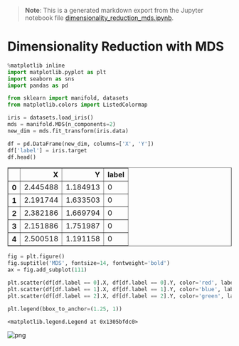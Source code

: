 >**Note**: This is a generated markdown export from the Jupyter notebook file [dimensionality_reduction_mds.ipynb](dimensionality_reduction_mds.ipynb).

# Dimensionality Reduction with MDS


```python
%matplotlib inline
import matplotlib.pyplot as plt
import seaborn as sns
import pandas as pd

from sklearn import manifold, datasets
from matplotlib.colors import ListedColormap


```


```python
iris = datasets.load_iris()
mds = manifold.MDS(n_components=2)
new_dim = mds.fit_transform(iris.data)
```


```python
df = pd.DataFrame(new_dim, columns=['X', 'Y'])
df['label'] = iris.target
df.head()
```




<div>
<style scoped>
    .dataframe tbody tr th:only-of-type {
        vertical-align: middle;
    }

    .dataframe tbody tr th {
        vertical-align: top;
    }

    .dataframe thead th {
        text-align: right;
    }
</style>
<table border="1" class="dataframe">
  <thead>
    <tr style="text-align: right;">
      <th></th>
      <th>X</th>
      <th>Y</th>
      <th>label</th>
    </tr>
  </thead>
  <tbody>
    <tr>
      <th>0</th>
      <td>2.445488</td>
      <td>1.184913</td>
      <td>0</td>
    </tr>
    <tr>
      <th>1</th>
      <td>2.191744</td>
      <td>1.633503</td>
      <td>0</td>
    </tr>
    <tr>
      <th>2</th>
      <td>2.382186</td>
      <td>1.669794</td>
      <td>0</td>
    </tr>
    <tr>
      <th>3</th>
      <td>2.151886</td>
      <td>1.751987</td>
      <td>0</td>
    </tr>
    <tr>
      <th>4</th>
      <td>2.500518</td>
      <td>1.191158</td>
      <td>0</td>
    </tr>
  </tbody>
</table>
</div>




```python
fig = plt.figure()
fig.suptitle('MDS', fontsize=14, fontweight='bold')
ax = fig.add_subplot(111)

plt.scatter(df[df.label == 0].X, df[df.label == 0].Y, color='red', label=iris.target_names[0])
plt.scatter(df[df.label == 1].X, df[df.label == 1].Y, color='blue', label=iris.target_names[1])
plt.scatter(df[df.label == 2].X, df[df.label == 2].Y, color='green', label=iris.target_names[2])

plt.legend(bbox_to_anchor=(1.25, 1))
```




    <matplotlib.legend.Legend at 0x1305bfdc0>




    
![png](dimensionality_reduction_mds_files/dimensionality_reduction_mds_4_1.png)
    
